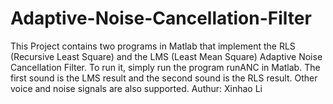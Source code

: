 # Adaptive-Noise-Cancellation-Filter
This Project contains two programs in Matlab that implement the RLS (Recursive Least Square) and the LMS (Least Mean Square) Adaptive Noise Cancellation Filter.
To run it, simply run the program runANC in Matlab. The first sound is the LMS result and the second sound is the RLS result.
Other voice and noise signals are also supported.
Authur: Xinhao Li
